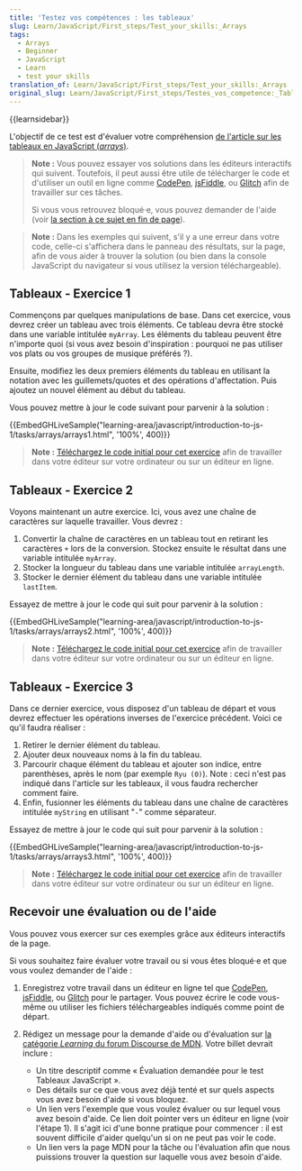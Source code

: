 ```yaml
---
title: 'Testez vos compétences : les tableaux'
slug: Learn/JavaScript/First_steps/Test_your_skills:_Arrays
tags:
  - Arrays
  - Beginner
  - JavaScript
  - Learn
  - test your skills
translation_of: Learn/JavaScript/First_steps/Test_your_skills:_Arrays
original_slug: Learn/JavaScript/First_steps/Testes_vos_competence:_Tableaux
---
```

{{learnsidebar}}

L'objectif de ce test est d'évaluer votre compréhension [de l'article sur les tableaux en JavaScript (_arrays_)](/fr/docs/Learn/JavaScript/First_steps/Arrays).

> **Note :** Vous pouvez essayer vos solutions dans les éditeurs interactifs qui suivent. Toutefois, il peut aussi être utile de télécharger le code et d'utiliser un outil en ligne comme [CodePen](https://codepen.io/), [jsFiddle](https://jsfiddle.net/), ou [Glitch](https://glitch.com/) afin de travailler sur ces tâches.
>
> Si vous vous retrouvez bloqué·e, vous pouvez demander de l'aide (voir [la section à ce sujet en fin de page](#assessment_or_further_help)).

> **Note :** Dans les exemples qui suivent, s'il y a une erreur dans votre code, celle-ci s'affichera dans le panneau des résultats, sur la page, afin de vous aider à trouver la solution (ou bien dans la console JavaScript du navigateur si vous utilisez la version téléchargeable).

## Tableaux - Exercice 1

Commençons par quelques manipulations de base. Dans cet exercice, vous devrez créer un tableau avec trois éléments. Ce tableau devra être stocké dans une variable intitulée `myArray`. Les éléments du tableau peuvent être n'importe quoi (si vous avez besoin d'inspiration : pourquoi ne pas utiliser vos plats ou vos groupes de musique préférés ?).

Ensuite, modifiez les deux premiers éléments du tableau en utilisant la notation avec les guillemets/quotes et des opérations d'affectation. Puis ajoutez un nouvel élément au début du tableau.

Vous pouvez mettre à jour le code suivant pour parvenir à la solution :

{{EmbedGHLiveSample("learning-area/javascript/introduction-to-js-1/tasks/arrays/arrays1.html", '100%', 400)}}

> **Note :** [Téléchargez le code initial pour cet exercice](https://github.com/mdn/learning-area/blob/master/javascript/introduction-to-js-1/tasks/arrays/arrays1-download.html) afin de travailler dans votre éditeur sur votre ordinateur ou sur un éditeur en ligne.

## Tableaux - Exercice 2

Voyons maintenant un autre exercice. Ici, vous avez une chaîne de caractères sur laquelle travailler. Vous devrez :

1. Convertir la chaîne de caractères en un tableau tout en retirant les caractères `+` lors de la conversion. Stockez ensuite le résultat dans une variable intitulée `myArray`.
2. Stocker la longueur du tableau dans une variable intitulée `arrayLength`.
3. Stocker le dernier élément du tableau dans une variable intitulée `lastItem`.

Essayez de mettre à jour le code qui suit pour parvenir à la solution :

{{EmbedGHLiveSample("learning-area/javascript/introduction-to-js-1/tasks/arrays/arrays2.html", '100%', 400)}}

> **Note :** [Téléchargez le code initial pour cet exercice](https://github.com/mdn/learning-area/blob/master/javascript/introduction-to-js-1/tasks/arrays/arrays2-download.html) afin de travailler dans votre éditeur sur votre ordinateur ou sur un éditeur en ligne.

## Tableaux - Exercice 3

Dans ce dernier exercice, vous disposez d'un tableau de départ et vous devrez effectuer les opérations inverses de l'exercice précédent. Voici ce qu'il faudra réaliser :

1. Retirer le dernier élément du tableau.
2. Ajouter deux nouveaux noms à la fin du tableau.
3. Parcourir chaque élément du tableau et ajouter son indice, entre parenthèses, après le nom (par exemple `Ryu (0)`). Note : ceci n'est pas indiqué dans l'article sur les tableaux, il vous faudra rechercher comment faire.
4. Enfin, fusionner les éléments du tableau dans une chaîne de caractères intitulée `myString` en utilisant "` - `" comme séparateur.

Essayez de mettre à jour le code qui suit pour parvenir à la solution :

{{EmbedGHLiveSample("learning-area/javascript/introduction-to-js-1/tasks/arrays/arrays3.html", '100%', 400)}}

> **Note :** [Téléchargez le code initial pour cet exercice](https://github.com/mdn/learning-area/blob/master/javascript/introduction-to-js-1/tasks/arrays/arrays3-download.html) afin de travailler dans votre éditeur sur votre ordinateur ou sur un éditeur en ligne.

## Recevoir une évaluation ou de l'aide

Vous pouvez vous exercer sur ces exemples grâce aux éditeurs interactifs de la page.

Si vous souhaitez faire évaluer votre travail ou si vous êtes bloqué·e et que vous voulez demander de l'aide :

1. Enregistrez votre travail dans un éditeur en ligne tel que [CodePen](https://codepen.io/), [jsFiddle](https://jsfiddle.net/), ou [Glitch](https://glitch.com/) pour le partager. Vous pouvez écrire le code vous-même ou utiliser les fichiers téléchargeables indiqués comme point de départ.
2. Rédigez un message pour la demande d'aide ou d'évaluation sur [la catégorie _Learning_ du forum Discourse de MDN](https://discourse.mozilla.org/c/mdn/learn). Votre billet devrait inclure :

    - Un titre descriptif comme « Évaluation demandée pour le test Tableaux JavaScript ».
    - Des détails sur ce que vous avez déjà tenté et sur quels aspects vous avez besoin d'aide si vous bloquez.
    - Un lien vers l'exemple que vous voulez évaluer ou sur lequel vous avez besoin d'aide. Ce lien doit pointer vers un éditeur en ligne (voir l'étape 1). Il s'agit ici d'une bonne pratique pour commencer : il est souvent difficile d'aider quelqu'un si on ne peut pas voir le code.
    - Un lien vers la page MDN pour la tâche ou l'évaluation afin que nous puissions trouver la question sur laquelle vous avez besoin d'aide.
